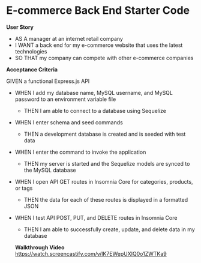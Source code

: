 # E-commerce Back End Starter Code

**User Story**
- AS A manager at an internet retail company
- I WANT a back end for my e-commerce website that uses the latest technologies
- SO THAT my company can compete with other e-commerce companies

**Acceptance Criteria**

GIVEN a functional Express.js API
- WHEN I add my database name, MySQL username, and MySQL password to an environment variable file
    - THEN I am able to connect to a database using Sequelize
- WHEN I enter schema and seed commands
    - THEN a development database is created and is seeded with test data
- WHEN I enter the command to invoke the application
    - THEN my server is started and the Sequelize models are synced to the MySQL database
- WHEN I open API GET routes in Insomnia Core for categories, products, or tags
    - THEN the data for each of these routes is displayed in a formatted JSON
- WHEN I test API POST, PUT, and DELETE routes in Insomnia Core
    - THEN I am able to successfully create, update, and delete data in my database

    **Walkthrough Video**
    https://watch.screencastify.com/v/lK7EWepUXIQ0o1ZWTKa9